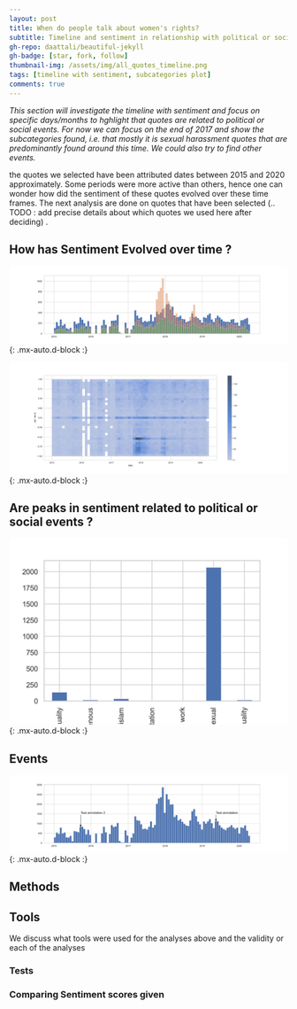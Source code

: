 ```yaml
---
layout: post
title: When do people talk about women's rights?
subtitle: Timeline and sentiment in relationship with political or social events
gh-repo: daattali/beautiful-jekyll
gh-badge: [star, fork, follow]
thumbnail-img: /assets/img/all_quotes_timeline.png
tags: [timeline with sentiment, subcategories plot]
comments: true
---
```


_This section will investigate the timeline with sentiment and focus on specific days/months to hghlight that quotes are related to political or social events._
_For now we can focus on the end of 2017 and show the subcategories found, i.e. that mostly it is sexual harassment quotes that are predominantly found around this time._ 
_We could also try to find other events._


the quotes we selected have been attributed dates between 2015 and 2020 approximately. 
Some periods were more active than others, hence one can wonder how did the sentiment of these quotes evolved over these time frames.
The next analysis are done on quotes that have been selected (.. TODO : add precise details about which quotes we used here after deciding) .

## How has Sentiment Evolved over time ?

![pos neg time](https://raw.githubusercontent.com/epfl-ada/ada-2021-project-concatsanddogs/main/img/sentiment_time_pos_neg_neu.jpg){: .mx-auto.d-block :}

![sentiment heatmap](https://raw.githubusercontent.com/epfl-ada/ada-2021-project-concatsanddogs/main/img/sentiment_heatmap.jpg){: .mx-auto.d-block :}

## Are peaks in sentiment related to political or social events ?

![sentiment cat](https://raw.githubusercontent.com/epfl-ada/ada-2021-project-concatsanddogs/main/img/sentiment_categ.jpg){: .mx-auto.d-block :}



## Events
![annotated events](https://raw.githubusercontent.com/epfl-ada/ada-2021-project-concatsanddogs/main/img/events_time.jpg){: .mx-auto.d-block :}

## Methods 
## Tools
We discuss what tools were used for the analyses above and the validity or each of the analyses
### Tests
### Comparing Sentiment scores given 

